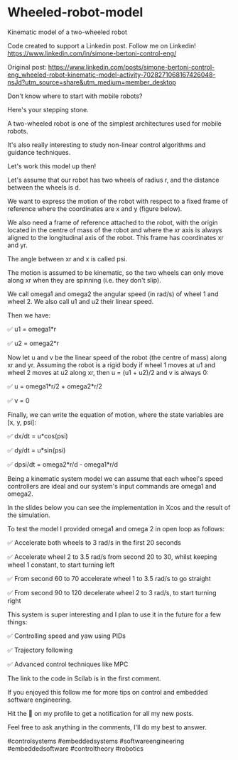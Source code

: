 # Wheeled-robot-model
Kinematic model of a two-wheeled robot

Code created to support a Linkedin post. Follow me on Linkedin! https://www.linkedin.com/in/simone-bertoni-control-eng/

Original post: https://www.linkedin.com/posts/simone-bertoni-control-eng_wheeled-robot-kinematic-model-activity-7028271068167426048-nsJd?utm_source=share&utm_medium=member_desktop

Don't know where to start with mobile robots?

Here's your stepping stone.

A two-wheeled robot is one of the simplest architectures used for mobile robots.

It's also really interesting to study non-linear control algorithms and guidance techniques.

Let's work this model up then!

Let's assume that our robot has two wheels of radius r, and the distance between the wheels is d.

We want to express the motion of the robot with respect to a fixed frame of reference where the coordinates are x and y (figure below).

We also need a frame of reference attached to the robot, with the origin located in the centre of mass of the robot and where the xr axis is always aligned to the longitudinal axis of the robot. This frame has coordinates xr and yr.

The angle between xr and x is called psi.

The motion is assumed to be kinematic, so the two wheels can only move along xr when they are spinning (i.e. they don't slip).

We call omega1 and omega2 the angular speed (in rad/s) of wheel 1 and wheel 2. We also call u1 and u2 their linear speed.

Then we have:

✅ u1 = omega1\*r

✅ u2 = omega2\*r

Now let u and v be the linear speed of the robot (the centre of mass) along xr and yr. Assuming the robot is a rigid body if wheel 1 moves at u1 and wheel 2 moves at u2 along xr, then u = (u1 + u2)/2 and v is always 0:

✅ u = omega1\*r/2 + omega2\*r/2

✅ v = 0

Finally, we can write the equation of motion, where the state variables are [x, y, psi]:

✅ dx/dt = u\*cos(psi)

✅ dy/dt = u\*sin(psi)

✅ dpsi/dt = omega2\*r/d - omega1\*r/d

Being a kinematic system model we can assume that each wheel's speed controllers are ideal and our system's input commands are omega1 and omega2.

In the slides below you can see the implementation in Xcos and the result of the simulation.

To test the model I provided omega1 and omega 2 in open loop as follows:

✅ Accelerate both wheels to 3 rad/s in the first 20 seconds

✅ Accelerate wheel 2 to 3.5 rad/s from second 20 to 30, whilst keeping wheel 1 constant, to start turning left

✅ From second 60 to 70 accelerate wheel 1 to 3.5 rad/s to go straight

✅ From second 90 to 120 decelerate wheel 2 to 3 rad/s, to start turning right

This system is super interesting and I plan to use it in the future for a few things:

✅ Controlling speed and yaw using PIDs

✅ Trajectory following

✅ Advanced control techniques like MPC

The link to the code in Scilab is in the first comment.

If you enjoyed this follow me for more tips on control and embedded software engineering.

Hit the 🔔 on my profile to get a notification for all my new posts.

Feel free to ask anything in the comments, I'll do my best to answer.

#controlsystems #embeddedsystems #softwareengineering #embeddedsoftware #controltheory #robotics

